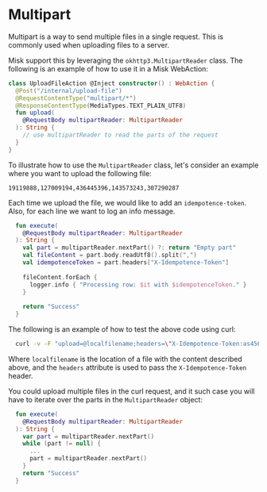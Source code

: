 # Multipart

Multipart is a way to send multiple files in a single request. This is commonly used when uploading files to a server.

Misk support this by leveraging the `okhttp3.MultipartReader` class. The following is an example of how to use it in a Misk WebAction:

```kotlin
class UploadFileAction @Inject constructor() : WebAction {
  @Post("/internal/upload-file")
  @RequestContentType("multipart/*")
  @ResponseContentType(MediaTypes.TEXT_PLAIN_UTF8)
  fun upload(
    @RequestBody multipartReader: MultipartReader
  ): String { 
    // use multipartReader to read the parts of the request
  }
}
```

To illustrate how to use the `MultipartReader` class, let's consider an example where you want to upload the following file:

```
19119888,127009194,436445396,143573243,307290287
```

Each time we upload the file, we would like to add an `idempotence-token`. Also, for each line we want to log an info message.

```kotlin
  fun execute(
    @RequestBody multipartReader: MultipartReader
  ): String {
    val part = multipartReader.nextPart() ?: return "Empty part"
    val fileContent = part.body.readUtf8().split(",")
    val idempotenceToken = part.headers["X-Idempotence-Token"]
  
    fileContent.forEach {
      logger.info { "Processing row: $it with $idempotenceToken." }
    }
  
    return "Success"
  }
```
The following is an example of how to test the above code using curl:

```bash
  curl -v -F "upload=@localfilename;headers=\"X-Idempotence-Token:as456\" http://<BASE_URL>/internal/upload-file
```

Where `localfilename` is the location of a file with the content described above, and the `headers` attribute is used to pass the `X-Idempotence-Token` header.

You could upload multiple files in the curl request, and it such case you will have to iterate over the parts in the `MultipartReader` object:

```kotlin
  fun execute(
    @RequestBody multipartReader: MultipartReader
  ): String {
    var part = multipartReader.nextPart()
    while (part != null) {
      ...
      part = multipartReader.nextPart()
    }
    return "Success"
  }
```